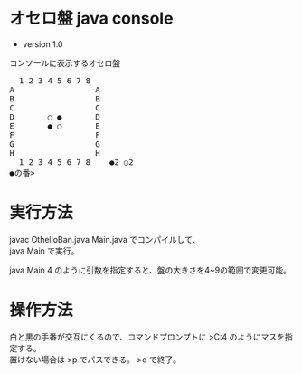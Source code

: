 # オセロ盤 java console
* version 1.0

コンソールに表示するオセロ盤
<pre>
  1 2 3 4 5 6 7 8   
A                 A  
B                 B  
C                 C  
D       ○ ●       D  
E       ● ○       E  
F                 F  
G                 G  
H                 H  
  1 2 3 4 5 6 7 8    ●2 ○2  
●の番>  
</pre>

# 実行方法

javac OthelloBan.java Main.java でコンパイルして、  
java Main で実行。  

java Main 4 のように引数を指定すると、盤の大きさを4~9の範囲で変更可能。

# 操作方法
白と黒の手番が交互にくるので、コマンドプロンプトに >C:4 のようにマスを指定する。  
置けない場合は >p でパスできる。 >q で終了。

